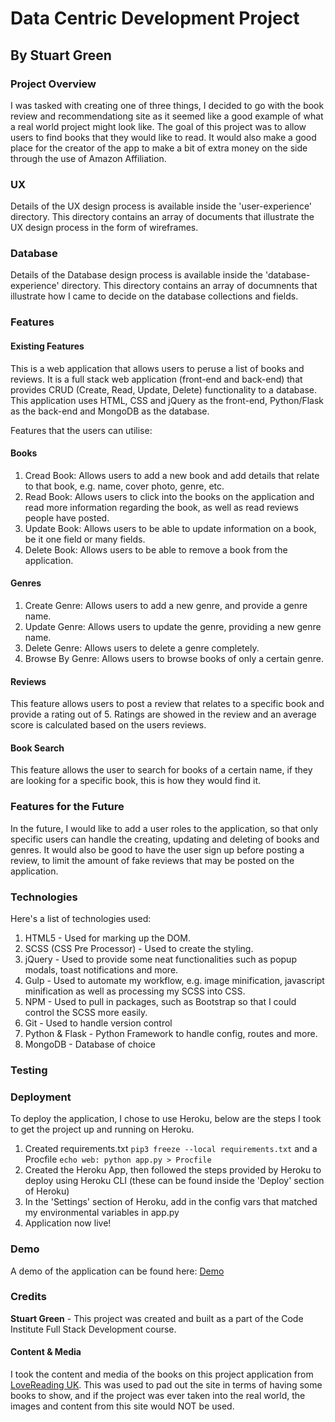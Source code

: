 # Data Centric Development Project
## By Stuart Green

### Project Overview
I was tasked with creating one of three things, I decided to go with the book review and recommendationg site as it seemed like a good example of what a real world project might look like. The goal of this project was to allow users to find books that they would like to read. It would also make a good place for the creator of the app to make a bit of extra money on the side through the use of Amazon Affiliation.

### UX
Details of the UX design process is available inside the 'user-experience' directory. This directory contains an array of documents that illustrate the UX design process in the form of wireframes.

### Database
Details of the Database design process is available inside the 'database-experience' directory. This directory contains an array of documnents that illustrate how I came to decide on the database collections and fields.

### Features
#### Existing Features
This is a web application that allows users to peruse a list of books and reviews. It is a full stack web application (front-end and back-end) that provides CRUD (Create, Read, Update, Delete) functionality to a database. This application uses HTML, CSS and jQuery as the front-end, Python/Flask as the back-end and MongoDB as the database.

Features that the users can utilise:
#### Books
1. Cread Book: Allows users to add a new book and add details that relate to that book, e.g. name, cover photo, genre, etc.
2. Read Book: Allows users to click into the books on the application and read more information regarding the book, as well as read reviews people have posted.
3. Update Book: Allows users to be able to update information on a book, be it one field or many fields.
4. Delete Book: Allows users to be able to remove a book from the application.

#### Genres
1. Create Genre: Allows users to add a new genre, and provide a genre name.
2. Update Genre: Allows users to update the genre, providing a new genre name.
3. Delete Genre: Allows users to delete a genre completely.
4. Browse By Genre: Allows users to browse books of only a certain genre.

#### Reviews
This feature allows users to post a review that relates to a specific book and provide a rating out of 5. Ratings are showed in the review and an average score is calculated based on the users reviews.

#### Book Search
This feature allows the user to search for books of a certain name, if they are looking for a specific book, this is how they would find it.

### Features for the Future
In the future, I would like to add a user roles to the application, so that only specific users can handle the creating, updating and deleting of books and genres. It would also be good to have the user sign up before posting a review, to limit the amount of fake reviews that may be posted on the application.

### Technologies
Here's a list of technologies used:

1. HTML5 - Used for marking up the DOM.
2. SCSS (CSS Pre Processor) - Used to create the styling.
3. jQuery - Used to provide some neat functionalities such as popup modals, toast notifications and more.
4. Gulp - Used to automate my workflow, e.g. image minification, javascript minification as well as processing my SCSS into CSS.
5. NPM - Used to pull in packages, such as Bootstrap so that I could control the SCSS more easily.
6. Git - Used to handle version control
7. Python & Flask - Python Framework to handle config, routes and more.
8. MongoDB - Database of choice

### Testing

### Deployment
To deploy the application, I chose to use Heroku, below are the steps I took to get the project up and running on Heroku.

1. Created requirements.txt `pip3 freeze --local requirements.txt` and a Procfile `echo web: python app.py > Procfile`
2. Created the Heroku App, then followed the steps provided by Heroku to deploy using Heroku CLI (these can be found inside the 'Deploy' section of Heroku)
3. In the 'Settings' section of Heroku, add in the config vars that matched my environmental variables in app.py
4. Application now live!

### Demo
A demo of the application can be found here: [Demo](https://data-centric-dev-project-mongo.herokuapp.com)

### Credits

__Stuart Green__ - This project was created and built as a part of the Code Institute Full Stack Development course.

#### Content & Media
I took the content and media of the books on this project application from [LoveReading  UK](https://www.lovereading.co.uk/). This was used to pad out the site in terms of having some books to show, and if the project was ever taken into the real world, the images and content from this site would NOT be used.